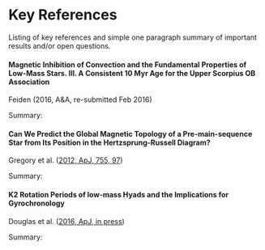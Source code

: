 # Key References

Listing of key references and simple one paragraph summary of important results and/or open questions.

#### Magnetic Inhibition of Convection and the Fundamental Properties of Low-Mass Stars. III. A Consistent 10 Myr Age for the Upper Scorpius OB Association

Feiden (2016, A&A, re-submitted Feb 2016)

Summary:

#### Can We Predict the Global Magnetic Topology of a Pre-main-sequence Star from Its Position in the Hertzsprung-Russell Diagram?

Gregory et al. ([2012, ApJ, 755, 97](http://adsabs.harvard.edu/abs/2012ApJ...755...97G))

Summary:


#### K2 Rotation Periods of low-mass Hyads and the Implications for Gyrochronology

Douglas et al. ([2016, ApJ, in press](http://arxiv.org/abs/1603.00419))

Summary:
